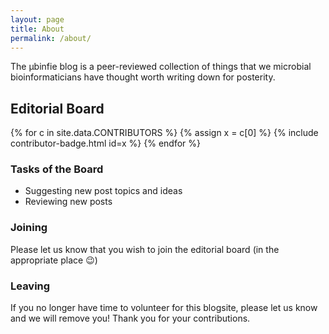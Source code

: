 ```yaml
---
layout: page
title: About
permalink: /about/
---
```


The µbinfie blog is a peer-reviewed collection of things that we microbial bioinformaticians have thought worth writing down for posterity.

## Editorial Board

<div style="display: flex; flex-wrap: wrap;">
{% for c in site.data.CONTRIBUTORS %}
{% assign x = c[0] %}
{% include contributor-badge.html id=x %}
{% endfor %}
</div>

### Tasks of the Board

- Suggesting new post topics and ideas
- Reviewing new posts

### Joining

Please let us know that you wish to join the editorial board (in the appropriate place 😉)

### Leaving

If you no longer have time to volunteer for this blogsite, please let us know and we will remove you! Thank you for your contributions.
